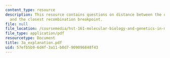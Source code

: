 ```yaml
---
content_type: resource
description: This resource contains questions on distance between the disease gene
  and the closest recombination breakpoint.
file: null
file_location: /coursemedia/hst-161-molecular-biology-and-genetics-in-modern-medicine-fall-2007/57efb5b96d4f3a11b0d7909096848f43_3a_explanation.pdf
file_type: application/pdf
resourcetype: Document
title: 3a_explanation.pdf
uid: 57efb5b9-6d4f-3a11-b0d7-909096848f43
---
```

